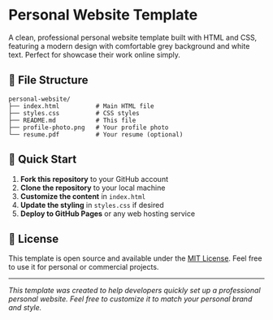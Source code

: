 # Personal Website Template

A clean, professional personal website template built with HTML and CSS, featuring a modern design with comfortable grey background and white text. Perfect for showcase their work online simply.

## 📁 File Structure

```
personal-website/
├── index.html          # Main HTML file
├── styles.css          # CSS styles
├── README.md           # This file
├── profile-photo.png   # Your profile photo
└── resume.pdf          # Your resume (optional)
```

## 🚀 Quick Start

1. **Fork this repository** to your GitHub account
2. **Clone the repository** to your local machine
3. **Customize the content** in `index.html`
4. **Update the styling** in `styles.css` if desired
5. **Deploy to GitHub Pages** or any web hosting service

## 📄 License

This template is open source and available under the [MIT License](LICENSE). Feel free to use it for personal or commercial projects.

---

*This template was created to help developers quickly set up a professional personal website. Feel free to customize it to match your personal brand and style.*